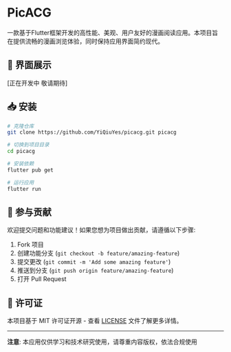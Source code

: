 # PicACG

一款基于Flutter框架开发的高性能、美观、用户友好的漫画阅读应用。本项目旨在提供流畅的漫画浏览体验，同时保持应用界面简约现代。

## 📸 界面展示

[正在开发中 敬请期待]

## 📥 安装

```bash
# 克隆仓库
git clone https://github.com/YiQiuYes/picacg.git picacg

# 切换到项目目录
cd picacg

# 安装依赖
flutter pub get

# 运行应用
flutter run
```

## 🤝 参与贡献

欢迎提交问题和功能建议！如果您想为项目做出贡献，请遵循以下步骤:

1. Fork 项目
2. 创建功能分支 (`git checkout -b feature/amazing-feature`)
3. 提交更改 (`git commit -m 'Add some amazing feature'`)
4. 推送到分支 (`git push origin feature/amazing-feature`)
5. 打开 Pull Request

## 📄 许可证

本项目基于 MIT 许可证开源 - 查看 [LICENSE](LICENSE) 文件了解更多详情。

---

**注意**: 本应用仅供学习和技术研究使用，请尊重内容版权，依法合规使用